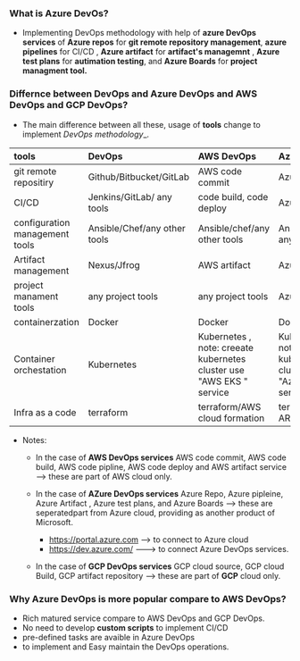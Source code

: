 ### What is Azure DevOs?

* Implementing DevOps methodology with help of __azure DevOps services__ of __Azure repos__ for __git remote repository management__, __azure pipelines__ for CI/CD , __Azure artifact__ for __artifact's managemnt__ , __Azure test plans__ for __autimation testing__, and __Azure Boards__ for __project managment tool.__

### Differnce between DevOps and Azure DevOps and AWS DevOps and GCP DevOps?

*  The main difference between all these, usage of __tools__ change to implement _DevOps methodology__. 

| tools           | DevOps | AWS DevOps | Azure DevOps | GCP DevOps |
| :---------------- | :------ | :----   | :----------- | :---------- |
| git remote repositiry      | Github/Bitbucket/GitLab |  AWS code commit   | Azure Repos| cloud source |
| CI/CD          |   Jenkins/GitLab/ any tools   | code build, code deploy | Azure pipleine | GCP cloud build | 
| configuration management tools  |  Ansible/Chef/any other tools  | Ansible/chef/any other tools | Ansible/chef/ any other tools | Ansible/chef/any other tools |
| Artifact management | Nexus/Jfrog | AWS artifact | Azure artifact | GCP artfifact registery |
| project manament tools| any project tools | any project tools | Azure Boards | any project tools |
| containerzation | Docker | Docker | Docker | Docker | Docker |
| Container orchestation | Kubernetes | Kubernetes , note: creeate kubernetes cluster use "AWS EKS " service | Kubernetes  note: creeate kubernetes cluster use "Azure AKS" service | Kubernetes  note: creeate kubernetes cluster use "GCP GKE" service |
| Infra as a code | terraform | terraform/AWS cloud formation | terraform/Azure ARM templates | Terraform |


* Notes:
  * In the case of __AWS DevOps services__  AWS code commit, AWS code build, AWS code pipline, AWS code deploy and AWS artifact service --> these are part of AWS cloud only.
  * In the case of __AZure DevOps services__  Azure Repo, Azure pipleine, Azure Artifact , Azure test plans, and Azure Boards --> these are seperatedpart from Azure cloud, providing as another product of Microsoft.
     * https://portal.azure.com  --> to connect to Azure cloud
     * https://dev.azure.com/<organiation-name> ---> to connect Azure DevOps services.

  * In the case of __GCP DevOps services__  GCP cloud source, GCP cloud Build, GCP artifact repository --> these are part of __GCP__ cloud only.


### Why Azure DevOps is more popular compare to AWS DevOps?

* Rich matured service compare to AWS DevOps and GCP DevOps.
* No need to develop __custom scripts__ to implement CI/CD
* pre-defined tasks are avaible in Azure DevOps
* to implement and Easy maintain the DevOps operations.

